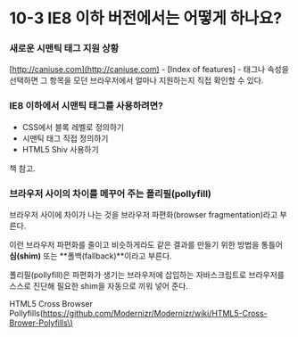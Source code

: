 # 10-3 IE8 이하 버전에서는 어떻게 하나요?

### 새로운 시맨틱 태그 지원 상황

[http://caniuse.com](http://caniuse.com) - \[Index of features\] - 태그나 속성을 선택하면 그 항목을 모던 브라우저에서 얼마나 지원하는지 직접 확인할 수 있다.

### IE8 이하에서 시맨틱 태그를 사용하려면?

* CSS에서 블록 레벨로 정의하기
* 시맨틱 태그 직접 정의하기
* HTML5 Shiv 사용하기

책 참고.

### 브라우저 사이의 차이를 메꾸어 주는 폴리필\(pollyfill\)

브라우저 사이에 차이가 나는 것을 브라우저 파편화\(browser fragmentation\)라고 부른다.

이런 브라우저 파편화를 줄이고 비슷하게라도 같은 결과를 만들기 위한 방법을 통틀어 **심\(shim\)** 또는 **폴백\(fallback\)**이라고 부른다.

폴리필\(pollyfill\)은 파편화가 생기는 브라우저에 삽입하는 자바스크립트로 브라우저를 스스로 진단해 필요한 shim을 자동으로 끼워 넣어 준다.

HTML5 Cross Browser Pollyfills\([https://github.com/Modernizr/Modernizr/wiki/HTML5-Cross-Brower-Polyfills\)](https://github.com/Modernizr/Modernizr/wiki/HTML5-Cross-Brower-Polyfills)

